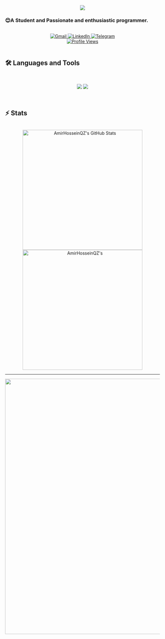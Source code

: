 <h1 align="center">
    <img src="https://readme-typing-svg.herokuapp.com/?font=Inter&size=43&center=true&vCenter=true&width=650&height=70&color=4493F8&duration=6000&lines=Hi+There!+👋;+I'm+AmirHossein+QaemiZadeh;" />
</h1>

### 😊A Student and Passionate and enthusiastic programmer.
<br>


<div align="center">
  <a href="mailto:amirhoseanqz@gmail.com">
    <img src="https://img.shields.io/badge/Gmail-D14836?style=for-the-badge&logo=gmail&logoColor=white" alt="Gmail" />
  </a>
  <a href="https://www.linkedin.com/in/amirhosseinqz/" target="_blank">
    <img src="https://img.shields.io/badge/LinkedIn-0077B5?style=for-the-badge&logo=linkedin&logoColor=white" alt="LinkedIn" target="_blank" />
  </a>
  <a href="https://t.me/AMhossainIR" target="_blank">
    <img src="https://img.shields.io/badge/Telegram-1e1f26?style=for-the-badge&logo=telegram&logoColor=blue" alt="Telegram" target="_blank" />
      <br>
  </a>
    <a target="_blank" rel="noopener noreferrer nofollow" href=""><img src="https://komarev.com/ghpvc/?username=AmirHosseinQZ&style=for-the-badge&abbreviated=true&color=blueviolet" alt="Profile Views" data-canonical-src="https://komarev.com/ghpvc/?username=AmirHosseinQZ&style=for-the-badge&abbreviated=true&color=blueviolet" style="max-width: 100%;"></a>
</div>
<br>

## 🛠️ Languages and Tools

<br>

<p align="center">
  <img src="https://skillicons.dev/icons?i=cs,dotnet,postgres,mongodb" />
  <img src="https://skillicons.dev/icons?i=js,html,css,postman,docker,ubuntu" />
</p>
<br>

## ⚡️ Stats

<br>

<div align=center>
  <img width=390 src="https://github-readme-stats.vercel.app/api?username=AmirHosseinQZ&theme=transparent&count_private=true&show_icons=true&rank_icon=github&locale=en" alt="AmirHosseinQZ's GitHub Stats" />
  <img width=390 src="https://github-readme-streak-stats.herokuapp.com/?user=AmirHosseinQZ&theme=transparent&count_private=true&border_radius=10&locale=en" alt="AmirHosseinQZ's" />
<!--   <img width=325 src="https://github-readme-stats.vercel.app/api/top-langs?username=AmirHosseinQZ&theme=transparent&layout=donut&hide=css&langs_count=8&border_radius=10&show_icons=true&locale=en" alt="AmirHosseinQZ's Most Used Languages" /> -->
</div>

<hr>


<img width="830" src="https://github-readme-activity-graph.vercel.app/graph?username=AmirHosseinQZ&bg_color=21232a&color=a8eeff&line=61dafb&point=f0fcff&area=true&hide_border=false" />

<!-- visitor Counter
<div align="center"> 
  <p>Visitor count</p>
  <img src="https://profile-counter.glitch.me/{AmirHosseinQZ}/count.svg" alt="Visitor's Count" />
</div>
-->
<!--
**AmirHosseinQZ/AmirHosseinQZ** is a ✨ _special_ ✨ repository because its `README.md` (this file) appears on your GitHub profile.

Here are some ideas to get you started:

- 🔭 I’m currently working on ...
- 🌱 I’m currently learning ...
- 👯 I’m looking to collaborate on ...
- 🤔 I’m looking for help with ...
- 💬 Ask me about ...
- 📫 How to reach me: ...
- 😄 Pronouns: ...
- ⚡ Fun fact: ...
-->
